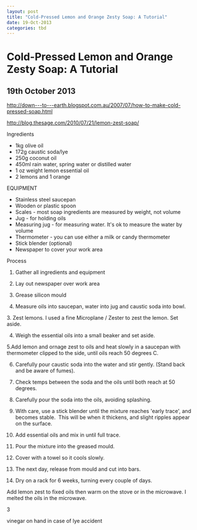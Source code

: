 ```yaml
---
layout: post
title: "Cold-Pressed Lemon and Orange Zesty Soap: A Tutorial"
date: 19-Oct-2013
categories: tbd
---
```


# Cold-Pressed Lemon and Orange Zesty Soap: A Tutorial

## 19th October 2013

<a href="http://down---to---earth.blogspot.com.au/2007/07/how-to-make-cold-pressed-soap.html">http://down---to---earth.blogspot.com.au/2007/07/how-to-make-cold-pressed-soap.html</a>

<a href="http://blog.thesage.com/2010/07/21/lemon-zest-soap/">http://blog.thesage.com/2010/07/21/lemon-zest-soap/</a>

Ingredients

<ul>

<li>1kg olive oil</li>

<li>172g caustic soda/lye</li>

<li>250g coconut oil</li>

<li>450ml rain water,   spring water or distilled water</li>

<li>1 oz weight lemon essential oil</li>

<li>2 lemons and 1 orange</li>

</ul>

EQUIPMENT

<ul>

<li>Stainless steel saucepan</li>

<li>Wooden or plastic spoon</li>

<li>Scales - most soap ingredients are measured by weight,   not volume</li>

<li>Jug - for holding oils</li>

<li>Measuring jug - for measuring water. It's ok to measure the water by volume</li>

<li>Thermometer - you can use either a milk or candy thermometer</li>

<li>Stick blender (optional)</li>

<li>Newspaper to cover your work area</li>

</ul>

Process

1. Gather all ingredients and equipment

2. Lay out newspaper over work area

3. Grease silicon mould

2. Measure oils into saucepan,   water into jug and caustic soda into bowl.

3. Zest lemons. I used a fine Microplane / Zester to zest the lemon. Set aside.

4. Weigh the essential oils into a small beaker and set aside.

5.Add lemon and ornage zest to oils and heat slowly in a saucepan with thermometer clipped to the side, until oils reach 50 degrees C.

6. Carefully pour caustic soda into the water and stir gently. (Stand back and be aware of fumes).

7. Check temps between the soda and the oils until both reach at 50 degrees.

8. Carefully pour the soda into the oils, avoiding splashing.

9. With care, use a stick blender until the mixture reaches 'early trace', and becomes stable.  This will be when it thickens, and slight ripples appear on the surface.

10. Add essential oils and mix in until full trace.

11. Pour the mixture into the greased mould.

12. Cover with a towel so it cools slowly.

13. The next day, release from mould and cut into bars.

14. Dry on a rack for 6 weeks, turning every couple of days.

Add lemon zest to fixed oils then warm on the stove or in the microwave. I melted the oils in the microwave.

3

vinegar on hand in case of lye accident
